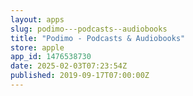 ```yaml
---
layout: apps
slug: podimo---podcasts--audiobooks
title: "Podimo - Podcasts & Audiobooks"
store: apple
app_id: 1476538730
date: 2025-02-03T07:23:54Z
published: 2019-09-17T07:00:00Z
---
```

